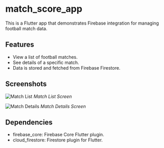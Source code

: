 # match_score_app

This is a Flutter app that demonstrates Firebase integration for managing football match data.

## Features

- View a list of football matches.
- See details of a specific match.
- Data is stored and fetched from Firebase Firestore.

## Screenshots

![Match List]()
*Match List Screen*

![Match Details]()
*Match Details Screen*

## Dependencies

- firebase_core: Firebase Core Flutter plugin.
- cloud_firestore: Firestore plugin for Flutter.

